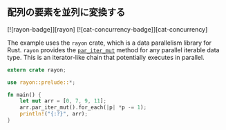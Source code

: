 ## 配列の要素を並列に変換する

[![rayon-badge]][rayon] [![cat-concurrency-badge]][cat-concurrency]

The example uses the `rayon` crate, which is a data parallelism library for Rust.
`rayon` provides the [`par_iter_mut`] method for any parallel iterable data type.
This is an iterator-like chain that potentially executes in parallel.

```rust
extern crate rayon;

use rayon::prelude::*;

fn main() {
    let mut arr = [0, 7, 9, 11];
    arr.par_iter_mut().for_each(|p| *p -= 1);
    println!("{:?}", arr);
}
```

[`par_iter_mut`]: https://docs.rs/rayon/*/rayon/iter/trait.IntoParallelRefMutIterator.html#tymethod.par_iter_mut
